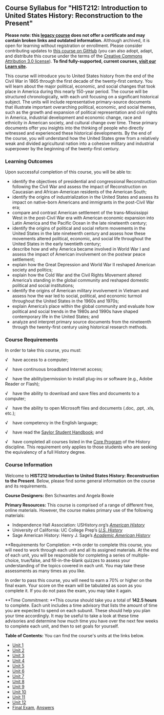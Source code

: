 Course Syllabus for "HIST212: Introduction to United States History: Reconstruction to the Present"
---------------------------------------------------------------------------------------------------

**Please note: this [legacy course](https://sayloracademy.zendesk.com/hc/en-us/articles/206089967) does not offer a certificate and may contain 
broken links and outdated information.** Although archived, it is open 
for learning without registration or enrollment. Please consider contributing 
updates to [this course on GitHub](https://github.com/saylordotorg/course_hist212) 
(you can also adopt, adapt, and distribute this course under the terms of 
the [Creative Commons Attribution 3.0 license](http://creativecommons.org/licenses/by/3.0/)). **To find fully-supported, current courses, [visit our 
Learn site](https://learn.saylor.org).**

This course will introduce you to United States history from the end of
the Civil War in 1865 through the first decade of the twenty-first
century. You will learn about the major political, economic, and social
changes that took place in America during this nearly 150-year period.
The course will be structured chronologically, with each unit focusing
on a significant historical subject. The units will include
representative primary-source documents that illustrate important
overarching political, economic, and social themes, such as the growth
and expansion of political representation and civil rights in America,
industrial development and economic change, race and ethnicity in
American society, and cultural change over time. These primary documents
offer you insights into the thinking of people who directly witnessed
and experienced these historical developments. By the end of the course,
you will understand how the United States grew from a relatively weak
and divided agricultural nation into a cohesive military and industrial
superpower by the beginning of the twenty-first century.

### Learning Outcomes

Upon successful completion of this course, you will be able to:  

-   identify the objectives of presidential and congressional
    Reconstruction following the Civil War and assess the impact of
    Reconstruction on Caucasian and African-American residents of the
    American South;
-   identify the origins of industrialization in the United States and
    assess its impact on native-born Americans and immigrants in the
    post-Civil War era;
-   compare and contrast American settlement of the trans-Mississippi
    West in the post-Civil War era with American economic expansion into
    Latin America and the Pacific Ocean in the late nineteenth century;
-   identify the origins of political and social reform movements in the
    United States in the late nineteenth century and assess how these
    movements altered political, economic, and social life throughout
    the United States in the early twentieth century;
-   describe how and why America became involved in World War I and
    assess the impact of American involvement on the postwar peace
    settlement;
-   explain how the Great Depression and World War II reshaped American
    society and politics;
-   explain how the Cold War and the Civil Rights Movement altered
    America’s standing in the global community and reshaped domestic
    political and social institutions;
-   identify the origins of American military involvement in Vietnam and
    assess how the war led to social, political, and economic turmoil
    throughout the United States in the 1960s and 1970s;
-   explain America’s place within the global community and evaluate how
    political and social trends in the 1980s and 1990s have shaped
    contemporary life in the United States; and
-   analyze and interpret primary source documents from the nineteenth
    through the twenty-first century using historical research methods.

### Course Requirements

In order to take this course, you must:  
  
 <span dir="LTR">√    have access to a computer;</span>  
  
 <span dir="LTR">√    have continuous broadband Internet
access;</span>  
  
 <span dir="LTR">√    have the ability/permission to install plug-ins or
software (e.g., Adobe Reader or Flash);</span>  
  
 <span dir="LTR">√    have the ability to download and save files and
documents to a computer;</span>  
  
 <span dir="LTR">√    have the ability to open Microsoft files and
documents (.doc, .ppt, .xls, etc.);</span>  
  
 <span dir="LTR">√    have competency in the English language;</span>  
  
 √    have read the [Saylor Student
Handbook](https://resources.saylor.org/wwwresources/archived/site/wp-content/uploads/2012/05/Saylor-StudentHandbook.pdf);
and  
  
 √    have completed all courses listed in the [Core
Program](http://www.saylor.org/majors/history/) of the History
discipline. This requirement only applies to those students who are
seeking the equivalency of a full History degree.

### Course Information

Welcome to **HIST212 Introduction to United States History:
Reconstruction to the Present**. Below, please find some general
information on the course and its requirements. 

**Course Designers:** Ben Schwantes and Angela Bowie

**Primary Resources:** This course is comprised of a range of different
free, online materials. However, the course makes primary use of the
following materials:

-   <span dir="LTR">Independence Hall Association:
    USHistory.org’s *[American
    History](http://www.ushistory.org/us/index.asp)*</span>
-   <span dir="LTR">University </span>of California: UC College
    Prep’s *[U.S.
    History](http://www.ucopenaccess.org/course/view.php?id=82)*
-   <span dir="LTR">Sage American History: Henry J. Sage’s *[Academic
    American History](http://www.academicamerican.com/)*</span>

**Requirements for Completion: **In order to complete this course, you
will need to work through each unit and all its assigned materials. At
the end of each unit, you will be responsible for completing a series of
multiple-choice, true/false, and fill-in-the-blank quizzes to assess
your understanding of the topics covered in each unit. You may take
these assessments as many times as you like. 

In order to pass this course, you will need to earn a 70% or higher on
the final exam. Your score on the exam will be tabulated as soon as you
complete it. If you do not pass the exam, you may take it again. 

**Time Commitment: **This course should take you a total of **142.5
hours** to complete. Each unit includes a time advisory that lists the
amount of time you are expected to spend on each subunit. These should
help you plan your time accordingly. It may be useful to take a look at
these time advisories and determine how much time you have over the next
few weeks to complete each unit, and then to set goals for yourself.

**Table of Contents:** You can find the course's units at the links below.

- [Unit 1](https://legacy.saylor.org/hist212/Unit01/)
- [Unit 2](https://legacy.saylor.org/hist212/Unit02/)
- [Unit 3](https://legacy.saylor.org/hist212/Unit03/)
- [Unit 4](https://legacy.saylor.org/hist212/Unit04/)
- [Unit 5](https://legacy.saylor.org/hist212/Unit05/)
- [Unit 6](https://legacy.saylor.org/hist212/Unit06/)
- [Unit 7](https://legacy.saylor.org/hist212/Unit07/)
- [Unit 8](https://legacy.saylor.org/hist212/Unit08/)
- [Unit 9](https://legacy.saylor.org/hist212/Unit09/)
- [Unit 10](https://legacy.saylor.org/hist212/Unit10/)
- [Unit 11](https://legacy.saylor.org/hist212/Unit11/)
- [Unit 12](https://legacy.saylor.org/hist212/Unit12/)
- [Final Exam](http://saylordotorg.github.io/LegacyExams/HIST/HIST212/HIST212-FinalExam.html), [Answers](http://saylordotorg.github.io/LegacyExams/HIST/HIST212/HIST212-FinalExam-Answers.html)
